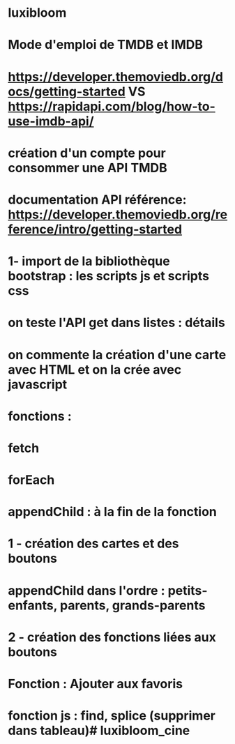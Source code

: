 # luxibloom
#
# Mode d'emploi de TMDB et IMDB
# https://developer.themoviedb.org/docs/getting-started VS https://rapidapi.com/blog/how-to-use-imdb-api/
# création d'un compte pour consommer une API TMDB
# documentation API référence: https://developer.themoviedb.org/reference/intro/getting-started

# 1- import de la bibliothèque bootstrap : les scripts js et scripts css
# on teste l'API get dans listes : détails
# on commente la création d'une carte avec HTML et on la crée avec javascript

# fonctions :
# fetch
# forEach
# appendChild : à la fin de la fonction

# 1 - création des cartes et des boutons
# appendChild dans l'ordre : petits-enfants, parents, grands-parents

# 2 - création des fonctions liées aux boutons
# Fonction : Ajouter aux favoris
# fonction js : find, splice (supprimer dans tableau)#   l u x i b l o o m _ c i n e  
 